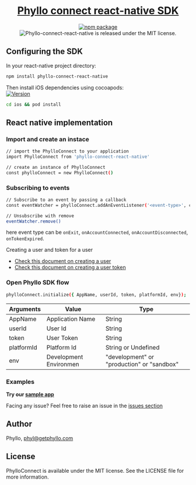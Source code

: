 <h1 align="center">
  <a href="https://docs.getphyllo.com/">
    Phyllo connect react-native SDK
  </a>
</h1>
<div align="center">

[![npm package](https://img.shields.io/npm/v/phyllo-connect-react-native.svg)](https://www.npmjs.com/package/phyllo-connect-react-native)
<img src="https://img.shields.io/badge/license-MIT-blue.svg" alt="Phyllo-connect-react-native is released under the MIT license." />

</div>

## Configuring the SDK

In your react-native project directory:

```sh
npm install phyllo-connect-react-native
```

Then install iOS dependencies using cocoapods:\
[![Version](https://img.shields.io/cocoapods/v/PhylloConnect.svg?style=flat)](http://cocoadocs.org/docsets/PhylloConnect)

```sh
cd ios && pod install
```

## React native implementation

### Import and create an instace

```sh
// import the PhylloConnect to your application
import PhylloConnect from 'phyllo-connect-react-native'

// create an instance of PhylloConnect
const phylloConnect = new PhylloConnect()
```

### Subscribing to events

```sh
// Subscribe to an event by passing a callback
const eventWatcher = phylloConnect.addAnEventListener('<event-type>', callbackFunction)

// Unsubscribe with remove
eventWatcher.remove()
```

here event type can be `onExit`, `onAccountConnected`, `onAccountDisconnected`, `onTokenExpired`.

Creating a user and token for a user

- [Check this document on creating a user](https://docs.getphyllo.com/docs/api-reference/b3A6MTQwNjEzNzY-create-a-user)
- [Check this document on creating a user token](https://docs.getphyllo.com/docs/api-reference/b3A6MTQwNjEzNzc-create-an-sdk-token)

### Open Phyllo SDK flow

```sh
phylloConnect.initialize({ AppName, userId, token, platformId, env});
```

| Arguments  | Value                  | Type                                       |
| ---------- | ---------------------- | ------------------------------------------ |
| AppName    | Application Name       | String                                     |
| userId     | User Id                | String                                     |
| token      | User Token             | String                                     |
| platformId | Platform Id            | String or Undefined                        |
| env        | Development Environmen | "development" or "production" or "sandbox" |

### Examples

<b>Try our [sample app](https://github.com/getphyllo/phyllo-connect-reactnative/tree/release-v0.0.1/example)
</b>

Facing any issue? Feel free to raise an issue in the [issues section](<(https://github.com/getphyllo/phyllo-connect-reactnative/issues)>)

## Author

Phyllo, phyl@getphyllo.com

## License

PhylloConnect is available under the MIT license. See the LICENSE file for more information.
